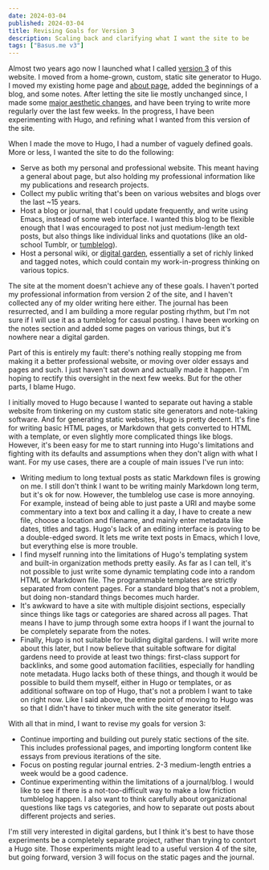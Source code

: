 ```yaml
---
date: 2024-03-04
published: 2024-03-04
title: Revising Goals for Version 3
description: Scaling back and clarifying what I want the site to be
tags: ["Basus.me v3"]
---
```


Almost two years ago now I launched what I called [version
3](/journal/2022/05/version-3/) of this website. I moved from a home-grown,
custom, static site generator to Hugo. I moved my existing home page and [about
page](/about/), added the beginnings of a blog, and some notes. After letting
the site lie mostly unchanged since, I made some [major aesthetic
changes](/journal/2024/02/size-and-color-changes/), and have been trying to
write more regularly over the last few weeks. In the progress, I have been
experimenting with Hugo, and refining what I wanted from this version of the
site.

When I made the move to Hugo, I had a number of vaguely defined goals. More or
less, I wanted the site to do the following:

  - Serve as both my personal and professional website. This meant having a
    general about page, but also holding my professional information like my
    publications and research projects.
  - Collect my public writing that's been on various websites and blogs over the
    last ~15 years.
  - Host a blog or journal, that I could update frequently, and write using
    Emacs, instead of some web interface. I wanted this blog to be flexible
    enough that I was encouraged to post not just medium-length text posts, but
    also things like individual links and quotations (like an old-school Tumblr,
    or [tumblelog](https://www.urbandictionary.com/define.php?term=tumblelog)).
  - Host a personal wiki, or [digital
    garden](https://maggieappleton.com/garden-history), essentially a set of
    richly linked and tagged notes, which could contain my work-in-progress
    thinking on various topics.


The site at the moment doesn't achieve any of these goals. I haven't ported my
professional information from version 2 of the site, and I haven't collected any
of my older writing here either. The journal has been resurrected, and I am
building a more regular posting rhythm, but I'm not sure if I will use it as a
tumblelog for casual posting. I have been working on the notes section and added
some pages on various things, but it's nowhere near a digital garden.

Part of this is entirely my fault: there's nothing really stopping me from
making it a better professional website, or moving over older essays and pages
and such. I just haven't sat down and actually made it happen. I'm hoping to
rectify this oversight in the next few weeks. But for the other parts, I blame
Hugo.

I initially moved to Hugo because I wanted to separate out having a stable
website from tinkering on my custom static site generators and note-taking
software. And for generating static websites, Hugo is pretty decent. It's fine
for writing basic HTML pages, or Markdown that gets converted to HTML with a
template, or even slightly more complicated things like blogs. However, it's
been easy for me to start running into Hugo's limitations and fighting with its
defaults and assumptions when they don't align with what I want. For my use
cases, there are a couple of main issues I've run into:

  - Writing medium to long textual posts as static Markdown files is growing on
    me. I still don't think I want to be writing mainly Markdown long term, but
    it's ok for now. However, the tumblelog use case is more annoying. For
    example, instead of being able to just paste a URI and maybe some commentary
    into a text box and calling it a day, I have to create a new file, choose a
    location and filename, and mainly enter metadata like dates, titles and
    tags. Hugo's lack of an editing interface is proving to be a double-edged
    sword. It lets me write text posts in Emacs, which I love, but everything
    else is more trouble.
  - I find myself running into the limitations of Hugo's templating system and
    built-in organization methods pretty easily. As far as I can tell, it's not
    possible to just write some dynamic templating code into a random HTML or
    Markdown file. The programmable templates are strictly separated from
    content pages. For a standard blog that's not a problem, but doing
    non-standard things becomes much harder.
  - It's awkward to have a site with multiple disjoint sections, especially
    since things like tags or categories are shared across all pages. That means
    I have to jump through some extra hoops if I want the journal to be
    completely separate from the notes.
  - Finally, Hugo is not suitable for building digital gardens. I will write
    more about this later, but I now believe that suitable software for digital
    gardens need to provide at least two things: first-class support for
    backlinks, and some good automation facilities, especially for handling note
    metadata. Hugo lacks both of these things, and though it would be possible
    to build them myself, either in Hugo or templates, or as additional software
    on top of Hugo, that's not a problem I want to take on right now. Like I
    said above, the entire point of moving to Hugo was so that I didn't have to
    tinker much with the site generator itself.


With all that in mind, I want to revise my goals for version 3:

  - Continue importing and building out purely static sections of the site. This
    includes professional pages, and importing longform content like essays from
    previous iterations of the site.
  - Focus on posting regular journal entries. 2-3 medium-length entries a week
    would be a good cadence.
  - Continue experimenting within the limitations of a journal/blog. I would
    like to see if there is a not-too-difficult way to make a low friction
    tumblelog happen. I also want to think carefully about organizational
    questions like tags vs categories, and how to separate out posts about
    different projects and series.

I'm still very interested in digital gardens, but I think it's best to have
those experiments be a completely separate project, rather than trying to
contort a Hugo site. Those experiments might lead to a useful version 4 of the
site, but going forward, version 3 will focus on the static pages and the
journal.
